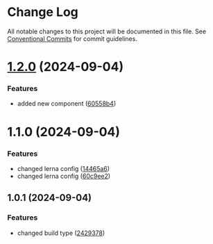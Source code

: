 # Change Log

All notable changes to this project will be documented in this file.
See [Conventional Commits](https://conventionalcommits.org) for commit guidelines.

# [1.2.0](https://github.com/Shubh1902/sb-v1/compare/@dpw/button@1.1.0...@dpw/button@1.2.0) (2024-09-04)


### Features

* added new component ([60558b4](https://github.com/Shubh1902/sb-v1/commit/60558b46671f59a32cc60bc5d3f8257342241a69))





# 1.1.0 (2024-09-04)


### Features

* changed lerna config ([14465a6](https://github.com/Shubh1902/sb-v1/commit/14465a6742652aa3017c32c88b10deae0186610f))
* changed lerna config ([60c9ee2](https://github.com/Shubh1902/sb-v1/commit/60c9ee206558a8c70cca93141479f7cd0b137941))



## 1.0.1 (2024-09-04)


### Features

* changed build type ([2429378](https://github.com/Shubh1902/sb-v1/commit/2429378f5603ac0f41f388b1201a9a24b3ffd250))
